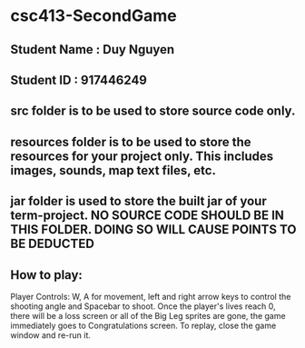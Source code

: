 # csc413-SecondGame

## Student Name  : Duy Nguyen
## Student ID    : 917446249


## src folder is to be used to store source code only.

## resources folder is to be used to store the resources for your project only. This includes images, sounds, map text files, etc.

## jar folder is used to store the built jar of your term-project. NO SOURCE CODE SHOULD BE IN THIS FOLDER. DOING SO WILL CAUSE POINTS TO BE DEDUCTED

## How to play:
Player Controls: W, A for movement, left and right arrow keys to control the shooting angle and Spacebar to shoot.
Once the player's lives reach 0, there will be a loss screen or all of the Big Leg sprites are gone, the game immediately goes to Congratulations screen. To replay, close the game window and re-run it.

